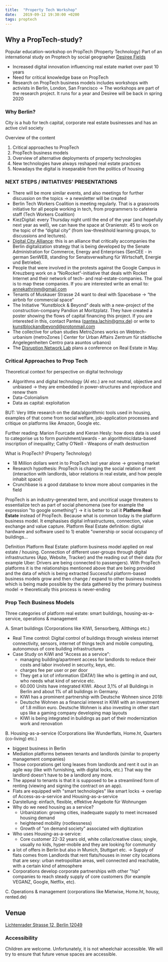 ```yaml
---
title:  "Property Tech Workshop"
date:   2019-09-12 19:30:00 +0200
tags: proptech
---
```


## Why a PropTech-study?

Popular education-workshop on PropTech (Property Technology)
Part of an international study on Proptech by social geographer [Desiree Fields](https://twitter.com/FieldsDesiree)

- Increased digital innovation influencing real estate market over past 10 years
- Need for critical knowledge base on PropTech
- Research on PropTech business models includes workshops with activists in Berlin, London, San Francisco -> The workshops are part of the research project. It runs for a year and Desiree will be back in spring 2020


### Why Berlin?
City is a hub for tech capital, corporate real estate businesses and has an active civil society

Overview of the content
1. Critical approaches to PropTech
2. PropTech business models
3. Overview of alternative deployments of property technologies
4. New technologies have always reshaped real estate practices
5. Nowadays the digital is inseparable from the politics of housing

### NEXT STEPS / INITIATIVES' PRESENTATIONS

- There will be more similar events, and also meetings for further discussion on the topics -> a newsletter will be created
- Berlin Tech Workers Coalition is meeting regularly. That is a grassroots initiative for all people working in tech, from programmers to cafeteria staff (Tech Workers Coalition)
- KiezDigital: every Thursday night until the end of the year (and hopefully next year as well), we can have the space at Oranienstr. 45 to work on the topic of the “digital city“ (from low-threshhold learning groups, to discussions and lectures).
- [Digital City Alliance](https://digitalesberlin.info)\: this is an alliance that critically accompanies the Berlin digitalization strategy that is being developed by the Senate Administration for Commerce, Energy and Enterprises (SenCEE - in german SenWEB, standing for Senatsverwaltung für Wirtschaft, Energie und Betriebe).
- People that were involved in the protests against the Google Campus in Kreuzberg work on a “NoRocket“-initiative that deals with Rocket Internet and their network of tech- and real-estate-companies. The goal is to map these companies. If you are interested write an email to: annekathrinm@gmail.com
- Tenants of Muskauer Strasse 24 want to deal with Spacebase -> “the airbnb for commercial space“
- The Initiative “Kunstblock & Beyond“ deals with a new-project of the construction-company Pandion at Moritzplatz. They have created a poster showing the flows of capital financing this project. If you are interested in this, contact Pantea (pantea.lachin@gmx.de) or write to kunstblockandbeyond@protonmail.com
- The collective for urban studies MetroZones works on Webtech-urbanism (metroZones | Center for Urban Affairs Zentrum für städtische Angelegenheiten Centro para asuntos urbanos)
- The [Disruption Network Lab](disruptionlab.org) plans a conference on Real Estate in May.


### Critical Approaches to Prop Tech

Theoretical context for perspective on digital technology

- Algorithms and digital technology (AI etc.) are not neutral, objective and unbiased -> they are embedded in power-structures and reproduce and renew them
- Data-Colonialism
- Data as capital\: exploitation

BUT: Very little research on the data/algorithmic tools used in housing, examples of that come from social welfare, job-application processes and critique on platforms like Amazon, Google etc.

Further reading: Marion Fourcade and Kieran Hesly: how does data is used to categorise us to form punishment/awards - an algorithmic/data-based inscription of inequality; Cathy O’Neill - Weapons of math destruction


What is PropTech? (Property Technology)

- 18 Million dollars went in to PropTech last year alone -> growing market
- Research hypothesis: PropTech is changing the social relation of rent (interaction with landlords, labor relations in real estate, and how people inhabit space)
- Crunchbase is a good database to know more about companies in the field

PropTech is an industry-generated term, and uncritical usage threatens to essentialize tech as part of social phenomena (see for example the expression "to google something") ->  it is better to call it **Platform Real Estate** instead of PropTech. Because what is common today is the platform business model. It emphasises digital infrastructures, connection, value exchange and value capture.
Platform Real Estate definition: digital hardware and software used to 1) enable "ownership or social occupancy of buildings...

Definition Platform Real Estate: platform business model applied on real estate / housing. Connection of different user-groups through digital infrastructures (App, Website, Tracker) and the reading out of their data (for example Uber: Drivers are being connected to passengers). With PropTech platforms it is the relationships mentioned above that are being provided and the data of which is being extracted
Successful platform-based business models grow and then change / expand to other business models which is being made possible by the data gathered by the primary business model -> theoretically this process is never-ending

### Prop Tech Business Models

Three categories of platform real estate: smart buildings, housing-as-a-service, operations & management

A. Smart buildings (Corporations like KIWI, Sensorberg, Allthings etc.)

- Real Time control: Digital control of buildings through wireless internet connectivity, sensors, internet of things tech and mobile computing, autonomous of core building infrastructures
- Case Study on KiWI and "Access as a service":
    - managing building/apartment access for landlords to reduce their costs and labor involved in security, keys, etc.
    - charges fee per user or per door
    - They get a lot of information (DATA!) like who is getting in and out, who needs what kind of service etc.
    - 60.000 Units have integrated KIWI. About 3,1% of all Buildings in Berlin and about 1% of all buildings in Germany.
    - KIWI has a prominent partnership with Deutsche Wohnen since 2018:
    - Deutsche Wohnen as a financial interest in KIWI with an investment of 1.8 million euro. Deutsche Wohnen is also investing in other start ups like a gaming company developing map layouts
    - KIWI is being integrated in buildings as part of their modernization work and renovation

B. Housing-as-a-service (Corporations like Wunderflats, Home.ht, Quarters (co-living) etc.)

- biggest business in Berlin
- Mediation platforms between tenants and landlords (similar to property management companies)
- Those corporations get long leases from landlords and rent it out in an agile way (like with furnishing, with digital locks, etc.) That way the landlord doesn't have to be a landlord any more.
- The appeal to tenants is that it is supposed to be a streamlined form of renting (viewing and signing the contract on an app).
- Flats are equipped with "smart technologies" like smart locks -> overlap of Access-as-a-service and Housing-as-a-service
- Darstellung: einfach, flexible, effektive Angebote für Wohnungen
- Why do we need housing as a service?
   - Urbanization: growing cities, inadequate supply to meet increased housing demand
   - heightened mobility (rootlessness)
   - Growth of "on demand society" associated with digitization
- Who uses Housing-as-a-service:
   - Core customer 22-32 years old, white collar/creative class; single, usually no kids,
      hyper-mobile and they are looking for community
- a lot of offers in Berlin but also in Munich, Stuttgart etc. -> Supply of flats comes from Landlords that rent flats/houses in inner city locations that are sexy: urban metropolitan areas, well connected and reachable, with a certain kind of atmosphere
- Corporations develop corporate partnerships with other "hip" companies to reach steady supply of core customers (for example VEGANZ, Google, Netflix, etc).


C. Operations & management (corporations like Mietwise, Home.ht, housy, rented.de)

## Venue

[Lichtenrader Strasse 12, Berlin 12049](https://www.google.com/maps/place/Lichtenrader+Str.+12,+12049+Berlin/@52.4766447,13.4179108,17z/data=!3m1!4b1!4m5!3m4!1s0x47a84fbe2daadf25:0xfeb48f8157c6f59e!8m2!3d52.4766447!4d13.4200995)

### Accessibility

Children are welcome. Unfortunately, it is not wheelchair accessible. We will try to ensure that future venue spaces are accessible.
